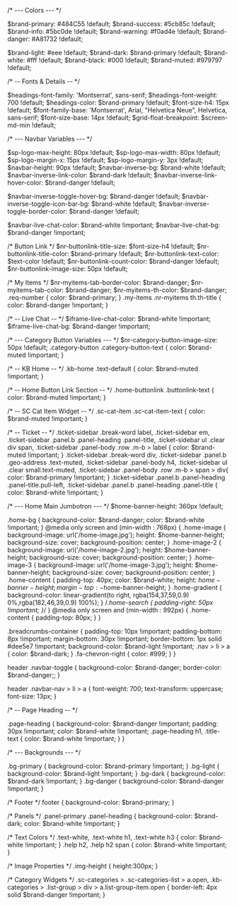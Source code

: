 /* --- Colors --- */

$brand-primary: #484C55 !default;
$brand-success: #5cb85c !default;
$brand-info: #5bc0de !default;
$brand-warning: #f0ad4e !default;
$brand-danger: #A81732 !default;

$brand-light: #eee !default;
$brand-dark: $brand-primary !default;
$brand-white: #fff !default;
$brand-black: #000 !default;
$brand-muted: #979797 !default;

/* -- Fonts & Details -- */

$headings-font-family: 'Montserrat', sans-serif;
$headings-font-weight:    700 !default;
$headings-color:    $brand-primary !default;
$font-size-h4: 15px !default;
$font-family-base: 'Montserrat', Arial, "Helvetica Neue", Helvetica, sans-serif;
$font-size-base: 14px !default;
$grid-float-breakpoint: $screen-md-min !default;


/* --- Navbar Variables --- */

$sp-logo-max-height: 80px !default;
$sp-logo-max-width: 80px !default;
$sp-logo-margin-x: 15px !default;
$sp-logo-margin-y: 3px !default;
$navbar-height: 90px !default;
$navbar-inverse-bg: $brand-white !default;
$navbar-inverse-link-color: $brand-dark !default;
$navbar-inverse-link-hover-color: $brand-danger !default;

$navbar-inverse-toggle-hover-bg: $brand-danger !default;
$navbar-inverse-toggle-icon-bar-bg: $brand-white !default;
$navbar-inverse-toggle-border-color: $brand-danger !default;

$navbar-live-chat-color: $brand-white !important;
$navbar-live-chat-bg: $brand-danger !important;

/* Button Link */
$nr-buttonlink-title-size: $font-size-h4 !default;
$nr-buttonlink-title-color: $brand-primary !default;
$nr-buttonlink-text-color: $text-color !default;
$nr-buttonlink-count-color: $brand-danger !default;
$nr-buttonlink-image-size: 50px !default;

/* My Items */
$nr-myitems-tab-border-color: $brand-danger;
$nr-myitems-tab-color: $brand-danger;
$nr-myitems-th-color: $brand-danger;
.req-number {
	color: $brand-primary;
}
.my-items .nr-myitems th.th-title {
	color: $brand-danger !important;
}

/* -- Live Chat -- */
$iframe-live-chat-color: $brand-white !important;
$iframe-live-chat-bg: $brand-danger !important;

/* --- Category Button Variables --- */
$nr-category-button-image-size: 50px !default;
.category-button .category-button-text {
  color: $brand-muted !important;
}

/* -- KB Home -- */
.kb-home .text-default {
	color: $brand-muted !important;
}

/* -- Home Button Link Section -- */
.home-buttonlink .buttonlink-text {
	color: $brand-muted !important;
}

/* -- SC Cat Item Widget -- */
.sc-cat-item .sc-cat-item-text {
  color: $brand-muted !important;
}


/* -- Ticket -- */
.ticket-sidebar .break-word label,
.ticket-sidebar em,
.ticket-sidebar .panel.b .panel-heading .panel-title,
.ticket-sidebar ul .clear div span,
.ticket-sidebar .panel-body .row .m-b > label {
	 color: $brand-muted !important;
}
.ticket-sidebar .break-word div,
.ticket-sidebar .panel.b .geo-address .text-muted,
.ticket-sidebar .panel-body h4,
.ticket-sidebar ul .clear small.text-muted,
.ticket-sidebar .panel-body .row .m-b > span > div{
	 color: $brand-primary !important;
}
.ticket-sidebar .panel.b .panel-heading .panel-title.pull-left,
.ticket-sidebar .panel.b .panel-heading .panel-title {
	 color: $brand-white !important;
}

/* --- Home Main Jumbotron --- */
$home-banner-height: 360px !default;

.home-bg {
  background-color: $brand-danger;
  color: $brand-white !important;
}
@media only screen and (min-width : 768px) {
  .home-image {
    background-image: url('/home-image.jpg');
    height: $home-banner-height;
    background-size: cover;
    background-position: center;
  }
  .home-image-2 {
  	background-image: url('/home-image-2.jpg');
    height: $home-banner-height;
    background-size: cover;
    background-position: center;
  }
  .home-image-3 {
  	background-image: url('/home-image-3.jpg');
    height: $home-banner-height;
    background-size: cover;
    background-position: center;
  }
  .home-content {
    padding-top: 40px;
    color: $brand-white;
    height: $home-banner-height;
    margin-top: -$home-banner-height;
  }
  .home-gradient {
  	background-color: linear-gradient(to right, rgba(154,37,59,0.9) 0%,rgba(182,46,39,0.9) 100%);
  }
  /*.home-search {
    padding-right: 50px !important;
  }*/
}
@media only screen and (min-width : 992px) {
  .home-content {
    padding-top: 80px;
  }
}

.breadcrumbs-container {
  padding-top: 10px !important;
  padding-bottom: 8px !important;
  margin-bottom: 30px !important;
  border-bottom: 1px solid #dee5e7 !important;
  background-color: $brand-light !important;
  .nav > li > a {
    color: $brand-dark;
  }
  .fa-chevron-right {
    color: #999;
  }
}

header .navbar-toggle {
  background-color: $brand-danger;
  border-color: $brand-danger;;
}

header .navbar-nav > li > a {
  font-weight: 700;
  text-transform: uppercase;
  font-size: 13px;
}

/* -- Page Heading -- */

.page-heading {
  background-color: $brand-danger !important;
  padding: 30px !important;
  color: $brand-white !important;
  .page-heading h1, .title-text {
    color: $brand-white !important;
  }
}

/* --- Backgrounds --- */

.bg-primary {
  background-color: $brand-primary !important;
}
.bg-light {
  background-color: $brand-light !important;
}
.bg-dark {
  background-color: $brand-dark !important;
}
.bg-danger {
  background-color: $brand-danger !important;
}

/* Footer */
footer {
  background-color: $brand-primary;
}

/* Panels */
.panel-primary .panel-heading {
  background-color: $brand-dark;
  color: $brand-white !important;
}

/* Text Colors */
.text-white, .text-white h1, .text-white h3 {
  color: $brand-white !important;
}
.help h2, .help h2 span {
  color: $brand-white !important;
}

/* Image Properties */
.img-height {
  height:300px;
}

/* Category Widgets */
.sc-categories > .sc-categories-list > a.open,
.kb-categories > .list-group > div > a.list-group-item.open {
  border-left: 4px solid $brand-danger !important;
}
